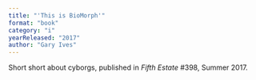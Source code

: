 ```yaml
---
title: "'This is BioMorph'"
format: "book"
category: "i"
yearReleased: "2017"
author: "Gary Ives"
---
```

Short short about cyborgs, published in _Fifth Estate_ #398, Summer 2017.
 
